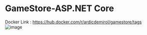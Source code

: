 # GameStore-ASP.NET Core

Docker Link : https://hub.docker.com/r/ardicdemirol/gamestore/tags
![image](https://github.com/user-attachments/assets/aebb127e-f9f8-4922-9a20-321d58481ab4)
